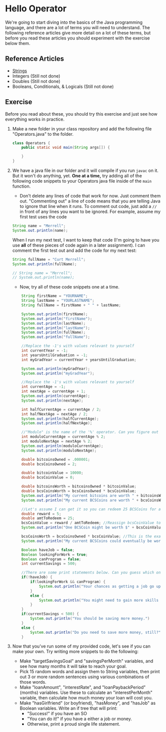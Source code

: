 # Hello Operator
We're going to start diving into the basics of the Java programming language, and there are a lot of terms you will need to understand. The following reference articles give more detail on a lot of these terms, but before you read these articles you should experiment with the exercise below them.

## Reference Articles

* [Strings](./Strings)
* Integers (Still not done)
* Doubles (Still not done)
* Booleans, Conditionals, & Logicals (Still not done)

## Exercise
Before you read about these, you should try this exercise and just see how everything works in practice.

1. Make a new folder in your class repository and add the following file "Operators.java" to the folder.
    ```java
    class Operators {
        public static void main(String args[]) {

        }
    }
    ```

2. We have a java file in our folder and it will compile if you run ```javac``` on it. But it won't do anything, yet. **One at a time,** try adding all of the following code snippets to your Operators java file inside of the ```main``` function.
    * Don't delete any lines of code that work for now. Just comment them out. "Commenting out" a line of code means that you are telling Java to ignore that line when it runs. To comment out code, just add a ```//``` in front of any lines you want to be ignored. For example, assume my first test uses the code
    ```java
    String name = "Merrell";
    System.out.println(name);
    ```
    When I run my next test, I want to keep that code (I'm going to have you use **all** of these pieces of code again in a later assignment). I can comment the first test out and add the code for my next test:
    ```java
    String fullName = "Curt Merrell";
    System.out.println(fullName);

    // String name = "Merrell";
    // System.out.println(name);    
    ```
    * Now, try all of these code snippets one at a time.

    ```java
        String firstName = "YOURNAME";
        String lastName = "YOURLASTNAME";
        String fullName = firstName + " " + lastName;

        System.out.println(firstName);
        System.out.println("firstName");
        System.out.println(lastName);
        System.out.println("lastName");
        System.out.println(fullName);
        System.out.println("fullName");
    ```


    ```java
        //Replace the -1's with values relevant to yourself
        int currentYear = -1;
        int yearsUntilGraduation = -1;
        int myGradYear = currentYear + yearsUntilGraduation;

        System.out.println(myGradYear);
        System.out.println("myGradYear");
    ```

    ```java
        //Replace the -1's with values relevant to yourself
        int currentAge = -1;
        int nextAge = currentAge + 1;
        System.out.println(currentAge);
        System.out.println(nextAge);

        int halfCurrentAge = currentAge / 2;
        int halfNextAge = nextAge / 2;
        System.out.println(halfCurrentAge);
        System.out.println(halfNextAge);

        //"Modulo" is the name of the '%' operator. Can you figure out what the modulo operator is doing?
        int moduloCurrentAge = currentAge % 2;
        int moduloNextAge = nextAge % 2;
        System.out.println(moduloCurrentAge);
        System.out.println(moduloNextAge);
    ```

    ```java
        double bitcoinsOwned = .000001;
        double bcsCoinsOwned = 2;

        double bitcoinValue = 10000;
        double bcsCoinValue = 0;

        double bitcoinsWorth = bitcoinsOwned * bitcoinValue;
        double bcsCoinsWorth = bcsCoinsOwned * bcsCoinValue;
        System.out.println("My current bitcoins are worth " + bitcoinsWorth);
        System.out.println("My current BCSCoins are worth " + bcsCoinsWorth);

        //Let's assume I can get it so you can redeem 25 BCSCoins for a $5 giftcard.
        double reward = 5;
        double amtToRedeem = 25;
        bcsCoinValue = reward / amtToRedeem; //Reassign bcsCoinValue to the potential
        System.out.println("One BCSCoin might be worth $" + bcsCoinValue + " later. If so...");

        bcsCoinsWorth = bcsCoinsOwned * bcsCoinValue; //This is the exact same calculation we used earlier, but we updated bcsCoinValue, so let's calculate it again.
        System.out.println("My current BCSCoins could eventually be worth $" + bcsCoinsWorth);    
    ```

    ```java
        Boolean haveJob = false;
        Boolean lookingForWork = true;
        Boolean canProgram = false;
        int currentSavings = 500;

        //There are some print statements below. Can you guess which ones will print?
        if(!haveJob) {
            if(lookingForWork && canProgram) {
                System.out.println("Your chances as getting a job go up!");
            }
            else {
                System.out.println("You might need to gain more skills before you can get a job.");
            }
        }
        if(currentSavings < 500) {
            System.out.println("You should be saving more money.")
        }
        else {
            System.out.println("Do you need to save more money, still?")
        }
    ```

3. Now that you've run some of my provided code, let's see if you can make your own. Try writing more snippets to do the following:
    * Make "targetSavingsGoal" and "savingsPerMonth" variables, and see how many months it will take to reach your goal.
    * Pick 15 random words and assign them to String variables, then print out 3 or more random sentences using various combinations of those words.
    * Make "loanAmount", "interestRate", and "loanPaybackPeriod"(months) variables. Use these to calculate an "interestPerMonth" variable, then calculate how much money your loan will cost you.
    * Make "hasGirlfriend" (or boyfriend), "hasMoney", and "hasJob" as Boolean variables. Write an if tree that will print:
        * "Success!" if you have an SO
        * "You can do it!" if you have a either a job or money.
        * Otherwise, print a proud single life statement.
